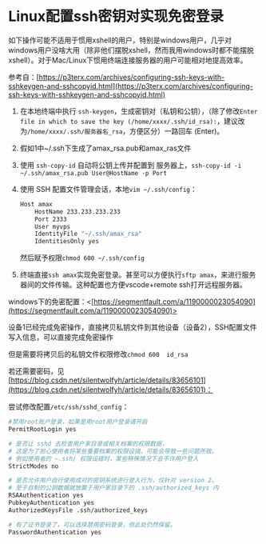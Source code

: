 # Linux配置ssh密钥对实现免密登录

<!--
Tags: 所有用户可食用
category: Linux奇技淫巧, 效率神器
create_date: October 2, 2021 3:57 PM
description: 远程登录服务器配置ssh密钥，方便ssh、sftp、和vscode+remote ssh
-->

如下操作可能不适用于惯用xshell的用户，特别是windows用户，几乎对windows用户没啥大用（除非他们摆脱xshell，然而我用windows时都不能摆脱xshell）。对于Mac/Linux下惯用终端连接服务器的用户可能相对地提高效率。

参考自：[https://p3terx.com/archives/configuring-ssh-keys-with-sshkeygen-and-sshcopyid.html](https://p3terx.com/archives/configuring-ssh-keys-with-sshkeygen-and-sshcopyid.html)

1. 在本地终端中执行 `ssh-keygen`，生成密钥对（私钥和公钥），（除了修改`Enter file in which to save the key (/home/xxxx/.ssh/id_rsa):`，建议改为`/home/xxxx/.ssh/服务器名_rsa`，方便区分）一路回车 (En­ter)。
2. 假如1中~/.ssh下生成了amax_rsa.pub和amax_ras文件
3. 使用 `ssh-copy-id` 自动将公钥上传并配置到 服务器上，`ssh-copy-id -i ~/.ssh/amax_rsa.pub User@HostName -p Port`
4. 使用 SSH 配置文件管理会话，本地`vim ~/.ssh/config`：
    
    ```bash
    Host amax
        HostName 233.233.233.233
        Port 2333
        User myvps
        IdentityFile "~/.ssh/amax_rsa"
        IdentitiesOnly yes
    ```
    
    然后赋予权限`chmod 600 ~/.ssh/config`
    
5. 终端直接`ssh amax`实现免密登录。甚至可以方便执行`sftp amax`，来进行服务器间的文件传输。这种配置也方便vscode+remote ssh打开远程服务器。

windows下的免密配置：<[https://segmentfault.com/a/1190000023054090](https://segmentfault.com/a/1190000023054090)>

设备1已经完成免密操作，直接拷贝私钥文件到其他设备（设备2），SSH配置文件写入信息，可以直接完成免密操作

但是需要将拷贝后的私钥文件权限修改`chmod 600  id_rsa`

若还需要密码，见[https://blog.csdn.net/silentwolfyh/article/details/83656101](https://blog.csdn.net/silentwolfyh/article/details/83656101)：

尝试修改配置`/etc/ssh/sshd_config`：

```bash
#禁用root账户登录，如果是用root用户登录请开启 
PermitRootLogin yes 

# 是否让 sshd 去检查用户家目录或相关档案的权限数据， 
# 这是为了担心使用者将某些重要档案的权限设错，可能会导致一些问题所致。 
# 例如使用者的 ~.ssh/ 权限设错时，某些特殊情况下会不许用户登入 
StrictModes no 

# 是否允许用户自行使用成对的密钥系统进行登入行为，仅针对 version 2。 
# 至于自制的公钥数据就放置于用户家目录下的 .ssh/authorized_keys 内 
RSAAuthentication yes 
PubkeyAuthentication yes 
AuthorizedKeysFile .ssh/authorized_keys 

# 有了证书登录了，可以选择禁用密码登录，但此处仍然保留。 
PasswordAuthentication yes
```
<!--Valine-->